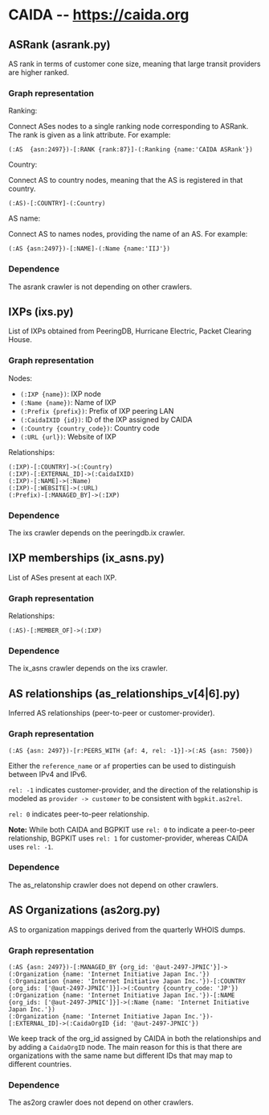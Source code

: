 # CAIDA -- https://caida.org

## ASRank (asrank.py)

AS rank in terms of customer cone size, meaning that large transit providers are
higher ranked.

### Graph representation

Ranking:

Connect ASes nodes to a single ranking node corresponding to ASRank. The rank is
given as a link attribute.
For example:

```cypher
(:AS  {asn:2497})-[:RANK {rank:87}]-(:Ranking {name:'CAIDA ASRank'})
```

Country:

Connect AS to country nodes, meaning that the AS is registered in that country.

```cypher
(:AS)-[:COUNTRY]-(:Country)
```

AS name:

Connect AS to names nodes, providing the name of an AS.
For example:

```cypher
(:AS {asn:2497})-[:NAME]-(:Name {name:'IIJ'})
```

### Dependence

The asrank crawler is not depending on other crawlers.

## IXPs (ixs.py)

List of IXPs obtained from PeeringDB, Hurricane Electric, Packet Clearing House.

### Graph representation

Nodes:

- `(:IXP {name})`: IXP node
- `(:Name {name})`: Name of IXP
- `(:Prefix {prefix})`: Prefix of IXP peering LAN
- `(:CaidaIXID {id})`: ID of the IXP assigned by CAIDA
- `(:Country {country_code})`: Country code
- `(:URL {url})`: Website of IXP

Relationships:

```Cypher
(:IXP)-[:COUNTRY]->(:Country)
(:IXP)-[:EXTERNAL_ID]->(:CaidaIXID)
(:IXP)-[:NAME]->(:Name)
(:IXP)-[:WEBSITE]->(:URL)
(:Prefix)-[:MANAGED_BY]->(:IXP)
```

### Dependence

The ixs crawler depends on the peeringdb.ix crawler.

## IXP memberships (ix_asns.py)

List of ASes present at each IXP.

### Graph representation

Relationships:

```cypher
(:AS)-[:MEMBER_OF]->(:IXP)
```

### Dependence

The ix_asns crawler depends on the ixs crawler.

## AS relationships (as_relationships_v[4|6].py)

Inferred AS relationships (peer-to-peer or customer-provider).

### Graph representation

```cypher
(:AS {asn: 2497})-[r:PEERS_WITH {af: 4, rel: -1}]->(:AS {asn: 7500})
```

Either the `reference_name` or `af` properties can be used to distinguish between IPv4
and IPv6.

`rel: -1` indicates customer-provider, and the direction of the relationship is modeled
as `provider -> customer` to be consistent with `bgpkit.as2rel`.

`rel: 0` indicates peer-to-peer relationship.

**Note:** While both CAIDA and BGPKIT use `rel: 0` to indicate a peer-to-peer
relationship, BGPKIT uses `rel: 1` for customer-provider, whereas CAIDA uses `rel: -1`.

### Dependence

The as_relatonship crawler does not depend on other crawlers.

## AS Organizations (as2org.py)

AS to organization mappings derived from the quarterly WHOIS dumps.

### Graph representation

```cypher
(:AS {asn: 2497})-[:MANAGED_BY {org_id: '@aut-2497-JPNIC'}]->(:Organization {name: 'Internet Initiative Japan Inc.'})
(:Organization {name: 'Internet Initiative Japan Inc.'})-[:COUNTRY {org_ids: ['@aut-2497-JPNIC']}]->(:Country {country_code: 'JP'})
(:Organization {name: 'Internet Initiative Japan Inc.'})-[:NAME {org_ids: ['@aut-2497-JPNIC']}]->(:Name {name: 'Internet Initiative Japan Inc.'})
(:Organization {name: 'Internet Initiative Japan Inc.'})-[:EXTERNAL_ID]->(:CaidaOrgID {id: '@aut-2497-JPNIC'})
```

We keep track of the org_id assigned by CAIDA in both the relationships and by adding a
`CaidaOrgID` node. The main reason for this is that there are organizations with the
same name but different IDs that may map to different countries.

### Dependence

The as2org crawler does not depend on other crawlers.
